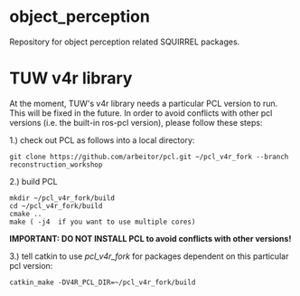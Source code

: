 object_perception
=================

Repository for object perception related SQUIRREL packages.

# TUW v4r library

At the moment, TUW's v4r library needs a particular PCL version to run. This will be fixed in the future. In order to avoid conflicts with other pcl versions (i.e. the built-in ros-pcl version), please follow these steps:

1.) check out PCL as follows into a local directory:

    git clone https://github.com/arbeitor/pcl.git ~/pcl_v4r_fork --branch reconstruction_workshop

2.)  build PCL

    mkdir ~/pcl_v4r_fork/build
    cd ~/pcl_v4r_fork/build
    cmake ..
    make ( -j4  if you want to use multiple cores)

**IMPORTANT: DO NOT INSTALL PCL to avoid conflicts with other versions!**

3.) tell catkin to use _pcl_v4r_fork_ for packages dependent on this particular pcl version:

    catkin_make -DV4R_PCL_DIR=~/pcl_v4r_fork/build
